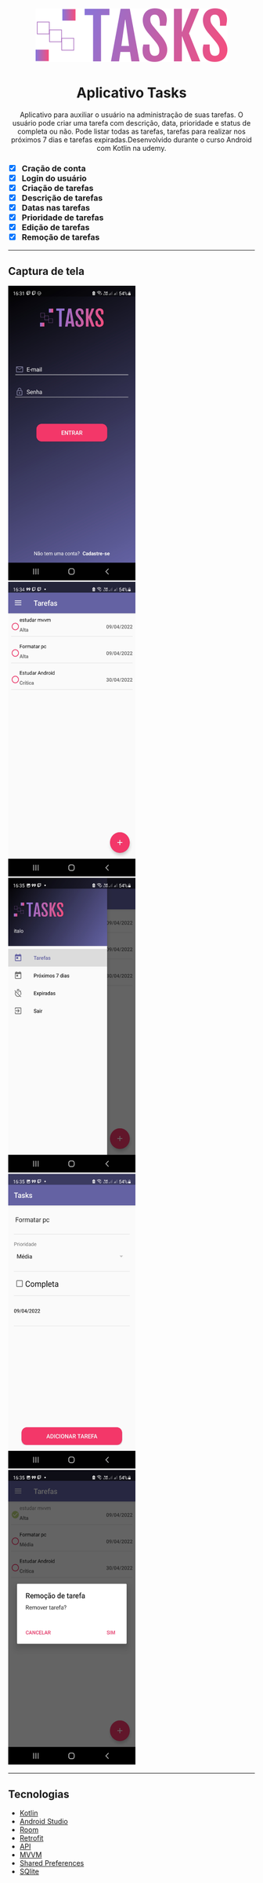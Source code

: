 <h1 align="center">
  <img alt="Tasks" title="Tasks" src="./assets/logotipo.png" />
</h1>

<h1 align="center">Aplicativo Tasks</h1>

<p align="center">Aplicativo para auxiliar o usuário na administração de suas tarefas. O usuário pode criar uma tarefa com descrição, data, prioridade e status de completa ou não. Pode listar todas as tarefas, tarefas para realizar nos próximos 7 dias e tarefas expiradas.Desenvolvido durante o curso Android com Kotlin na udemy.</p>

<h3 Features /?>

- [x] Cração de conta
- [x] Login do usuário
- [x] Criação de tarefas
- [x] Descrição de tarefas
- [x] Datas nas tarefas
- [x] Prioridade de tarefas
- [x] Edição de tarefas
- [x] Remoção de tarefas

-------------------------------------------------------------------------------------------------------------------------------------------------------------------------
<h2>Captura de tela</h2>

  <img alt="NextLevelWeek" title="#NextLevelWeek" src="./assets/screenshot1.jpg" height="600" width="260"/> <img alt="NextLevelWeek" title="#NextLevelWeek" src="./assets/screenshot2.jpg" height="600" width="260"/> <img alt="NextLevelWeek" title="#NextLevelWeek" src="./assets/screenshot3.jpg" height="600" width="260"/> <img alt="NextLevelWeek" title="#NextLevelWeek" src="./assets/screenshot4.jpg" height="600" width="260"/> <img alt="NextLevelWeek" title="#NextLevelWeek" src="./assets/screenshot5.jpg" height="600" width="260"/>

-------------------------------------------------------------------------------------------------------------------------------------------------------------------------
<h2>Tecnologias</h2>

- <a href="https://kotlinlang.org/">Kotlin</a>
- <a href="https://developer.android.com/studio/">Android Studio</a>
- <a href="https://developer.android.com/training/data-storage/room">Room</a>
- <a href="https://square.github.io/retrofit/">Retrofit</a>
- <a href="http://devmasterteam.com/cursoandroid/api">API</a>
- <a href="https://developer.android.com/jetpack/guide?gclid=CjwKCAjwi6WSBhA-EiwA6Niok5Zh9FiIszci8L0PjZTdjS2hOefqAY2hA70mSTS_wyn6UMZqzL-g5BoC8jgQAvD_BwE&gclsrc=aw.ds">MVVM</a>
- <a href="https://developer.android.com/reference/android/content/SharedPreferences">Shared Preferences</a>
- <a href="https://www.sqlite.org/index.html">SQlite</a>
